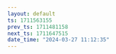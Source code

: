 ```yaml
---
layout: default
ts: 1711563155
prev_ts: 1711481158
next_ts: 1711647515
date_time: "2024-03-27 11:12:35"
---
```

